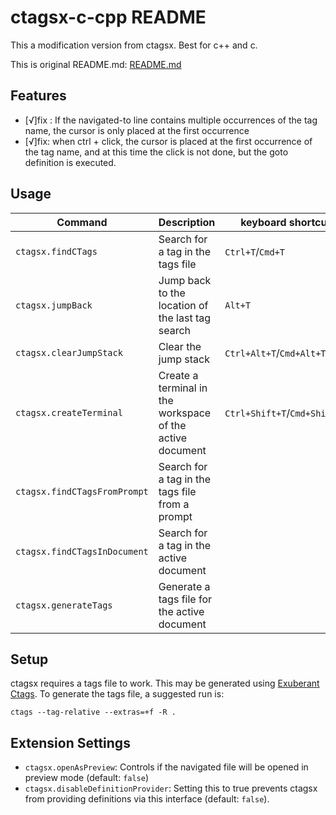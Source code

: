 # ctagsx-c-cpp README
This a modification version from ctagsx. Best for c++ and c.

This is original README.md: [README.md](./README-origin.md)

## Features
- [√]fix : If the navigated-to line contains multiple occurrences of the tag name, the cursor is only placed at the first occurrence
- [√]fix: when ctrl + click, the cursor is placed at the first occurrence of the tag name, and at this time the click is not done, but the goto definition is executed.

## Usage
| Command | Description | keyboard shortcut |
| --- | --- | --- |
| `ctagsx.findCTags` | Search for a tag in the tags file | `Ctrl+T`/`Cmd+T` |
| `ctagsx.jumpBack` | Jump back to the location of the last tag search | `Alt+T` |
| `ctagsx.clearJumpStack` | Clear the jump stack | `Ctrl+Alt+T`/`Cmd+Alt+T` |
| `ctagsx.createTerminal` | Create a terminal in the workspace of the active document | `Ctrl+Shift+T`/`Cmd+Shift+T` |
| `ctagsx.findCTagsFromPrompt` | Search for a tag in the tags file from a prompt |  |
| `ctagsx.findCTagsInDocument` | Search for a tag in the active document | |
| `ctagsx.generateTags` | Generate a tags file for the active document |  |

## Setup
ctagsx requires a tags file to work. This may be generated using [Exuberant Ctags](http://ctags.sourceforge.net). To generate the tags file, a suggested run is:

```
ctags --tag-relative --extras=+f -R .
```

## Extension Settings
* `ctagsx.openAsPreview`: Controls if the navigated file will be opened in preview mode (default: `false`)
* `ctagsx.disableDefinitionProvider`: Setting this to true prevents ctagsx from providing definitions via this interface (default: `false`).

